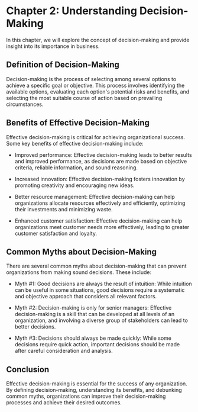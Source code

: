 Chapter 2: Understanding Decision-Making
========================================

In this chapter, we will explore the concept of decision-making and provide insight into its importance in business.

Definition of Decision-Making
-----------------------------

Decision-making is the process of selecting among several options to achieve a specific goal or objective. This process involves identifying the available options, evaluating each option's potential risks and benefits, and selecting the most suitable course of action based on prevailing circumstances.

Benefits of Effective Decision-Making
-------------------------------------

Effective decision-making is critical for achieving organizational success. Some key benefits of effective decision-making include:

* Improved performance: Effective decision-making leads to better results and improved performance, as decisions are made based on objective criteria, reliable information, and sound reasoning.

* Increased innovation: Effective decision-making fosters innovation by promoting creativity and encouraging new ideas.

* Better resource management: Effective decision-making can help organizations allocate resources effectively and efficiently, optimizing their investments and minimizing waste.

* Enhanced customer satisfaction: Effective decision-making can help organizations meet customer needs more effectively, leading to greater customer satisfaction and loyalty.

Common Myths about Decision-Making
----------------------------------

There are several common myths about decision-making that can prevent organizations from making sound decisions. These include:

* Myth #1: Good decisions are always the result of intuition: While intuition can be useful in some situations, good decisions require a systematic and objective approach that considers all relevant factors.

* Myth #2: Decision-making is only for senior managers: Effective decision-making is a skill that can be developed at all levels of an organization, and involving a diverse group of stakeholders can lead to better decisions.

* Myth #3: Decisions should always be made quickly: While some decisions require quick action, important decisions should be made after careful consideration and analysis.

Conclusion
----------

Effective decision-making is essential for the success of any organization. By defining decision-making, understanding its benefits, and debunking common myths, organizations can improve their decision-making processes and achieve their desired outcomes.
